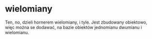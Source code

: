 # wielomiany
Ten, no, dzieli hornerem wielomiany, i tyle.
Jest zbudowany obiektowo, więc można se dodawać, na bazie obiektów jednomianu dwumianu i wielomianu.
